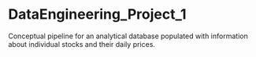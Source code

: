 # DataEngineering_Project_1
Conceptual pipeline for an analytical database populated with information about individual stocks and their daily prices.
